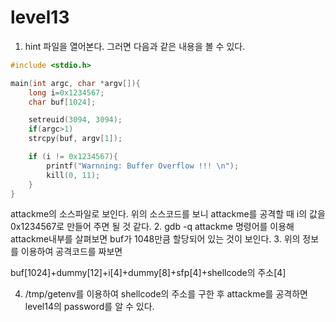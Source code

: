 level13
===
1. hint 파일을 열어본다. 그러면 다음과 같은 내용을 볼 수 있다. 
```c
#include <stdio.h>

main(int argc, char *argv[]){
    long i=0x1234567;
    char buf[1024];

    setreuid(3094, 3094);
    if(argc>1)
    strcpy(buf, argv[1]);

    if (i != 0x1234567){
        printf("Warnning: Buffer Overflow !!! \n");
        kill(0, 11);
    }
}
```
attackme의 소스파일로 보인다.
위의 소스코드를 보니 attackme를 공격할 때 i의 값을 0x1234567로 만들어 주면 될 것 같다.
2. gdb -q attackme 명령어를 이용해 attackme내부를 살펴보면 buf가 1048만큼 할당되어 있는 것이 보인다. 
3. 위의 정보를 이용하여 공격코드를 짜보면

buf[1024]+dummy[12]+i[4]+dummy[8]+sfp[4]+shellcode의 주소[4]

4. /tmp/getenv를 이용하여 shellcode의 주소를 구한 후 attackme를 공격하면 level14의 password를 알 수 있다. 
